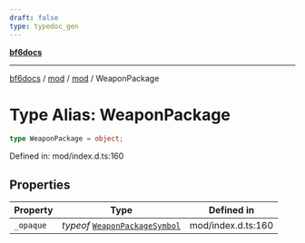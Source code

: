 ```yaml
---
draft: false
type: typedoc_gen
---
```


[**bf6docs**](../../../_index.md)

***

[bf6docs](../../../_index.md) / [mod](../../_index.md) / [mod](../_index.md) / WeaponPackage

# Type Alias: WeaponPackage

```ts
type WeaponPackage = object;
```

Defined in: mod/index.d.ts:160

## Properties

| Property | Type | Defined in |
| ------ | ------ | ------ |
| <a id="_opaque"></a> `_opaque` | *typeof* [`WeaponPackageSymbol`](../WeaponPackageSymbol/_index.md) | mod/index.d.ts:160 |

